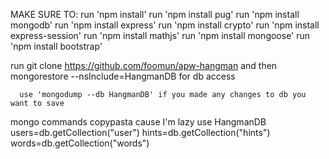 MAKE SURE TO:
run 'npm install'
run 'npm install pug'
run 'npm install mongodb'
run 'npm install express'
run 'npm install crypto'
run 'npm install express-session'
run 'npm install mathjs'
run 'npm install mongoose'
run 'npm install bootstrap'

run git clone https://github.com/foomun/apw-hangman and then
      mongorestore --nsInclude=HangmanDB for db access

      use 'mongodump --db HangmanDB' if you made any changes to db you want to save

mongo commands copypasta cause I'm lazy
      use HangmanDB
      users=db.getCollection("user") 
      hints=db.getCollection("hints")
      words=db.getCollection("words")